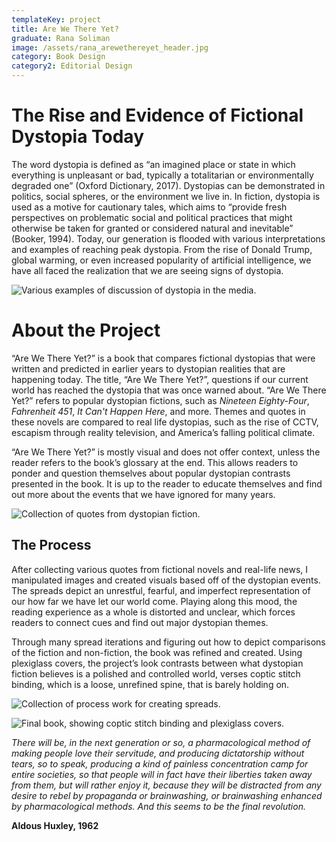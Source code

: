 ```yaml
---
templateKey: project
title: Are We There Yet?
graduate: Rana Soliman
image: /assets/rana_arewethereyet_header.jpg
category: Book Design
category2: Editorial Design
---
```

# The Rise and Evidence of Fictional Dystopia Today

The word dystopia is defined as “an imagined place or state in which everything is unpleasant or bad, typically a totalitarian or environmentally degraded one” (Oxford Dictionary, 2017). Dystopias can be demonstrated in politics, social spheres, or the environment we live in. In fiction, dystopia is used as a motive for cautionary tales, which aims to “provide fresh perspectives on problematic social and political practices that might otherwise be taken for granted or considered natural and inevitable” (Booker, 1994). Today, our generation is flooded with various interpretations and examples of reaching peak dystopia. From the rise of Donald Trump, global warming, or even increased popularity of artificial intelligence, we have all faced the realization that we are seeing signs of dystopia.

![Various examples of discussion of dystopia in the media.](/assets/rana_arewethereyet_1.jpg)

# About the Project

“Are We There Yet?” is a book that compares fictional dystopias that were written and predicted in earlier years to dystopian realities that are happening today. The title, “Are We There Yet?”, questions if our current world has reached the dystopia that was once warned about. “Are We There Yet?” refers to popular dystopian fictions, such as _Nineteen Eighty-Four_, _Fahrenheit 451_, _It Can't Happen Here_, and more. Themes and quotes in these novels are compared to real life dystopias, such as the rise of CCTV, escapism through reality television, and America’s falling political climate. 

“Are We There Yet?” is mostly visual and does not offer context, unless the reader refers to the book’s glossary at the end. This allows readers to ponder and question themselves about popular dystopian contrasts presented in the book. It is up to the reader to educate themselves and find out more about the events that we have ignored for many years.

![Collection of quotes from dystopian fiction.](/assets/rana_arewethereyet_2.jpg)

## The Process

After collecting various quotes from fictional novels and real-life news, I manipulated images and created visuals based off of the dystopian events. The spreads depict an unrestful, fearful, and imperfect representation of our how far we have let our world come. Playing along this mood, the reading experience as a whole is distorted and unclear, which forces readers to connect cues and find out major dystopian themes.

Through many spread iterations and figuring out how to depict comparisons of the fiction and non-fiction, the book was refined and created. Using plexiglass covers, the project’s look contrasts between what dystopian fiction believes is a polished and controlled world, verses coptic stitch binding, which is a loose, unrefined spine, that is barely holding on.

![Collection of process work for creating spreads.](/assets/rana_arewethereyet_3.jpg)

![Final book, showing coptic stitch binding and plexiglass covers.](/assets/rana_arewethereyet_5.jpg)

_There will be, in the next generation or so, a pharmacological method of making people love their servitude, and producing dictatorship without tears, so to speak, producing a kind of painless concentration camp for entire societies, so that people will in fact have their liberties taken away from them, but will rather enjoy it, because they will be distracted from any desire to rebel by propaganda or brainwashing, or brainwashing enhanced by pharmacological methods. And this seems to be the final revolution._

**Aldous Huxley, 1962**
